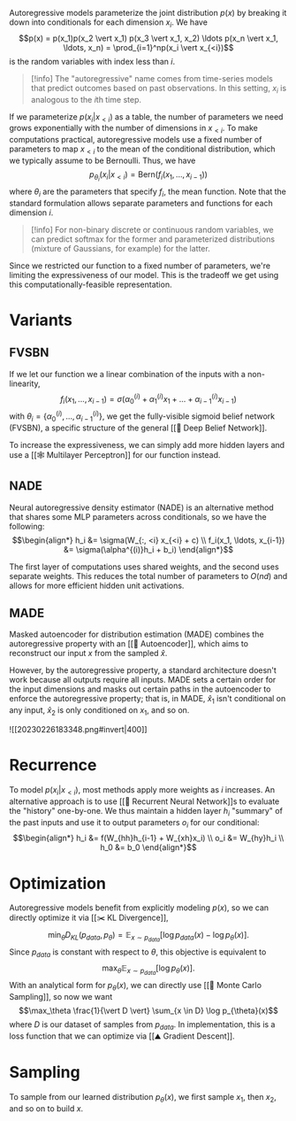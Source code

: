 Autoregressive models parameterize the joint distribution $p(x)$ by breaking it down into conditionals for each dimension $x_i$. We have $$p(x) = p(x_1)p(x_2 \vert x_1) p(x_3 \vert x_1, x_2) \ldots p(x_n \vert x_1, \ldots, x_n) = \prod_{i=1}^np(x_i \vert x_{<i})$$ is the random variables with index less than $i$.

> [!info]
> The "autoregressive" name comes from time-series models that predict outcomes based on past observations. In this setting, $x_i$ is analogous to the $i$th time step.

If we parameterize $p(x_i \vert x_{<i})$ as a table, the number of parameters we need grows exponentially with the number of dimensions in $x_{<i}$. To make computations practical, autoregressive models use a fixed number of parameters to map $x_{<i}$ to the mean of the conditional distribution, which we typically assume to be Bernoulli. Thus, we have $$p_{\theta_i} (x_i \vert x_{<i}) = \text{Bern}(f_i(x_1, \ldots, x_{i-1}))$$ where $\theta_i$ are the parameters that specify $f_i$, the mean function. Note that the standard formulation allows separate parameters and functions for each dimension $i$.

> [!info]
> For non-binary discrete or continuous random variables, we can predict softmax for the former and parameterized distributions (mixture of Gaussians, for example) for the latter.

Since we restricted our function to a fixed number of parameters, we're limiting the expressiveness of our model. This is the tradeoff we get using this computationally-feasible representation.

# Variants
## FVSBN
If we let our function we a linear combination of the inputs with a non-linearity, $$f_i(x_1, \ldots, x_{i-1}) = \sigma(\alpha_0^{(i)} + \alpha_1^{(i)}x_1 + \ldots + \alpha^{(i)}_{i-1}x_{i-1})$$ with $\theta_i = \{ \alpha^{(i)}_0, \ldots, \alpha^{(i)}_{i-1}\}$, we get the fully-visible sigmoid belief network (FVSBN), a specific structure of the general [[🕋 Deep Belief Network]].

To increase the expressiveness, we can simply add more hidden layers and use a [[🕸️ Multilayer Perceptron]] for our function instead.

## NADE
Neural autoregressive density estimator (NADE) is an alternative method that shares some MLP parameters across conditionals, so we have the following: $$\begin{align*} h_i &= \sigma(W_{:, <i} x_{<i} + c) \\ f_i(x_1, \ldots, x_{i-1}) &= \sigma(\alpha^{(i)}h_i + b_i) \end{align*}$$

The first layer of computations uses shared weights, and the second uses separate weights. This reduces the total number of parameters to $O(nd)$ and allows for more efficient hidden unit activations.

## MADE
Masked autoencoder for distribution estimation (MADE) combines the autoregressive property with an [[🧬 Autoencoder]], which aims to reconstruct our input $x$ from the sampled $\hat{x}$.

However, by the autoregressive property, a standard architecture doesn't work because all outputs require all inputs. MADE sets a certain order for the input dimensions and masks out certain paths in the autoencoder to enforce the autoregressive property; that is, in MADE, $\hat{x}_1$ isn't conditional on any input, $\hat{x}_2$ is only conditioned on $x_1$, and so on.

![[20230226183348.png#invert|400]]

# Recurrence
To model $p(x_i \vert x_{<i})$, most methods apply more weights as $i$ increases. An alternative approach is to use [[💬 Recurrent Neural Network]]s to evaluate the "history" one-by-one. We thus maintain a hidden layer $h_i$ "summary" of the past inputs and use it to output parameters $o_i$ for our conditional: $$\begin{align*} h_i &= f(W_{hh}h_{i-1} + W_{xh}x_i) \\ o_i &= W_{hy}h_i \\ h_0 &= b_0 \end{align*}$$

# Optimization
Autoregressive models benefit from explicitly modeling $p(x)$, so we can directly optimize it via [[✂️ KL Divergence]], $$\min_\theta D_{KL}(p_{data}, p_\theta) = \mathbb{E}_{x \sim p_{data}} [\log p_{data}(x) - \log p_\theta(x)].$$ Since $p_{data}$ is constant with respect to $\theta$, this objective is equivalent to $$\max_\theta \mathbb{E}_{x \sim p_{data}} [\log p_\theta (x)].$$ With an analytical form for $p_\theta(x)$, we can directly use [[🤔 Monte Carlo Sampling]], so now we want $$\max_\theta \frac{1}{\vert D \vert} \sum_{x \in D} \log p_{\theta}(x)$$ where $D$ is our dataset of samples from $p_{data}$. In implementation, this is a loss function that we can optimize via [[⛰️ Gradient Descent]].

# Sampling
To sample from our learned distribution $p_\theta(x)$, we first sample $x_1$, then $x_2$, and so on to build $x$.